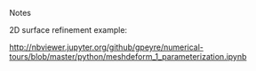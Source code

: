Notes

2D surface refinement example:

http://nbviewer.jupyter.org/github/gpeyre/numerical-tours/blob/master/python/meshdeform_1_parameterization.ipynb